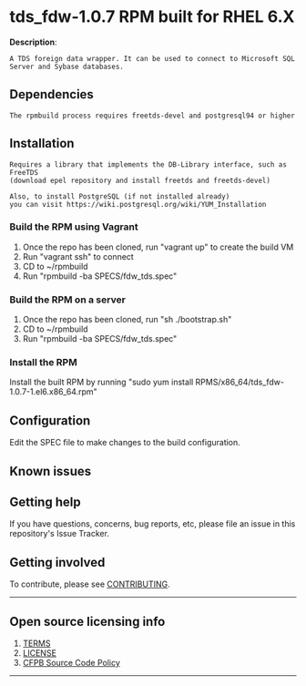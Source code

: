 # tds_fdw-1.0.7 RPM built for RHEL 6.X

**Description**:  

    A TDS foreign data wrapper. It can be used to connect to Microsoft SQL Server and Sybase databases.

## Dependencies

    The rpmbuild process requires freetds-devel and postgresql94 or higher    

## Installation

    Requires a library that implements the DB-Library interface, such as FreeTDS 
    (download epel repository and install freetds and freetds-devel)

    Also, to install PostgreSQL (if not installed already)
    you can visit https://wiki.postgresql.org/wiki/YUM_Installation 

### Build the RPM using Vagrant

1. Once the repo has been cloned, run "vagrant up" to create the build VM
2. Run "vagrant ssh" to connect
3. CD to ~/rpmbuild
4. Run "rpmbuild -ba SPECS/fdw_tds.spec"

### Build the RPM on a server
1. Once the repo has been cloned, run "sh ./bootstrap.sh"
2. CD to ~/rpmbuild
3. Run "rpmbuild -ba SPECS/fdw_tds.spec"

### Install the RPM

Install the built RPM by running "sudo yum install RPMS/x86_64/tds_fdw-1.0.7-1.el6.x86_64.rpm"

## Configuration

Edit the SPEC file to make changes to the build configuration.


## Known issues

## Getting help

If you have questions, concerns, bug reports, etc, please file an issue in this repository's Issue Tracker.

## Getting involved

To contribute, please see [CONTRIBUTING](CONTRIBUTING.md).

----

## Open source licensing info
1. [TERMS](TERMS.md)
2. [LICENSE](LICENSE)
3. [CFPB Source Code Policy](https://github.com/cfpb/source-code-policy/)

----
